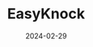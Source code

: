 ---  
layout: startup_page  
title: "EasyKnock"  
id: "easyknock.com"  
permalink: "/easyknockeasyknock.com02292024/"  
website: "https://www.easyknock.com"  
funding_round: "Series D"  
funding_amount: "$28M"  
investors: "Northwestern Mutual Future Ventures"  
about: "EasyKnock is a home equity solutions platform offering consumers alternative ways to convert their home equity into cash, buy, sell, and finance new homes. It provides non-loan programs to help U.S. homeowners unlock financial freedom. The company integrates multiple solutions, including powerbuyer, home maintenance, and home co-ownership options."  
markets: "Fintech, Real Estate, PropTech"  
hq: "New York, New York, United States"  
founded_year: "2016"  
linkedin: "https://www.linkedin.com/company/easyknock"  
twitter: "https://www.twitter.com/easyknock"  
instagram: ""  
facebook: "https://www.facebook.com/easyknock"  
crunchbase: "https://www.crunchbase.com/organization/easyknock"  
pitchbook: "https://pitchbook.com/profiles/company/172927-27"  

date_display: "29-Feb-2024"  
date: "2024-02-29"

# SEO Optimization  
meta_title: "EasyKnock - Series D Funding ($28M)"  
meta_description: "EasyKnock, EasyKnock is a home equity solutions platform offering consumers alternative ways to convert their home equity into cash, buy, sell, and finance new h..."  
meta_keywords: "EasyKnock, Fintech, Real Estate, PropTech, Series D funding"  
canonical_url: "https://startup.projectstartups.com/easyknockeasyknock.com02292024/"  
---